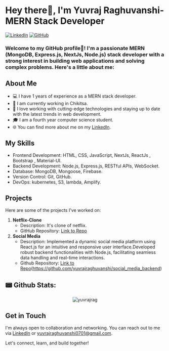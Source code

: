 # Hey there👋, I'm Yuvraj Raghuvanshi- MERN Stack Developer

[![LinkedIn](https://img.shields.io/badge/LinkedIn-Yuvraj-blue)](https://www.linkedin.com/in/yuvraj-raghuvanshi-7911281b7/)
[![GitHub](https://img.shields.io/badge/GitHub-yuvrajrag-orange)](https://github.com/yuvrajrag)

### Welcome to my GitHub profile🚀! I'm a passionate MERN (MongoDB, Express.js, NextJs, Node.js) stack developer with a strong interest in building web applications and solving complex problems. Here's a little about me:

## About Me

- 💻 I have 1 years of experience as a MERN stack developer.
- 🔭 I am currently working in Chikitsa.
- 🌟 I love working with cutting-edge technologies and staying up to date with the latest trends in web development.
- 🎓 I am a fourth year computer science student.
- 🌐 You can find more about me on my [LinkedIn](https://www.linkedin.com/in/yuvraj-raghuvanshi-7911281b7/).

## My Skills

- Frontend Development: HTML, CSS, JavaScript, NextJs, ReactJs , Bootstrap , Material-UI.
- Backend Development: Node.js, Express.js, RESTful APIs, WebSocket.
- Database: MongoDB, Mongoose, Firebase.
- Version Control: Git, GitHub.
- DevOps: kubernetes, S3, lambda, Amplify.

## Projects

Here are some of the projects I've worked on:

1. **Netflix-Clone**
   - Description: It's clone of netflix.
   - GitHub Repository: [Link to Repo](https://github.com/yuvrajrag/netflix-clone.github.io)
2. **Social Media**
   - Description: Implemented a dynamic social media platform using React.js for an intuitive and responsive user interface.Developed robust backend functionalities with Node.js, facilitating seamless data 
                  handling and real-time interactions.
   - Github Repository: [Link to Repo](https://github.com/yuvrajraghuvanshi/social_media_frontend)(https://github.com/yuvrajraghuvanshi/social_media_backend)


## 📟 Github Stats:



<p align="center">
<img align="center" src="https://github-readme-stats.vercel.app/api?username=yuvrajraghuvanshi&show_icons=true&title_color=ffffff&icon_color=bb2acf&text_color=daf7dc&bg_color=151515" alt="yuvrajrag" />
</p>


## Get in Touch

I'm always open to collaboration and networking. You can reach out to me via [LinkedIn](https://www.linkedin.com/in/yuvraj-raghuvanshi-7911281b7/) or [yuvrajraghuvanshi0701@gmail.com](mailto:yuvrajraghuvanshi0701@gmail.com).

Let's connect, learn, and build together!
